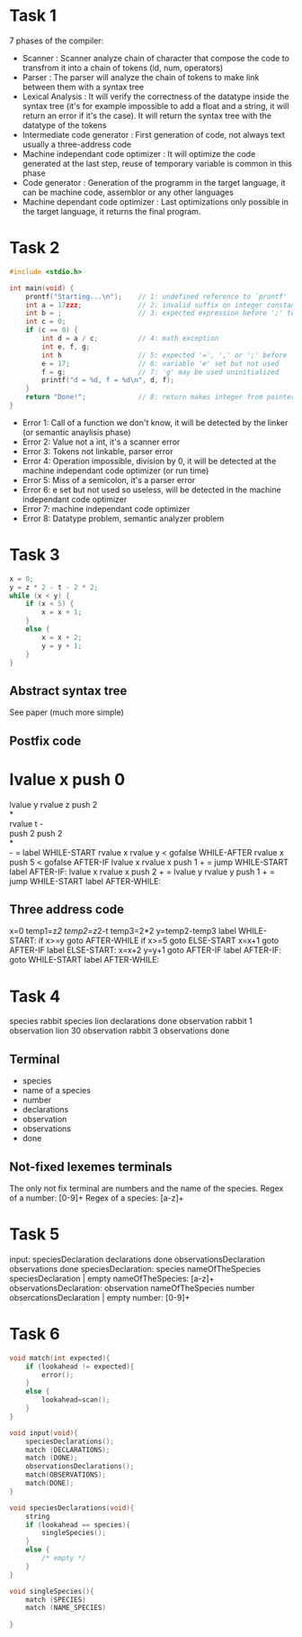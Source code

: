 # Task 1

7 phases of the compiler:

-   Scanner : Scanner analyze chain of character that compose the code to transfrom it into a chain of tokens (id, num, operators)
-   Parser : The parser will analyze the chain of tokens to make link between them with a syntax tree
-   Lexical Analysis : It will verify the correctness of the datatype inside the syntax tree (it's for example impossible to add a float and a string, it will return an error if it's the case). It will return the syntax tree with the datatype of the tokens
-   Intermediate code generator : First generation of code, not always text usually a three-address code
-   Machine independant code optimizer : It will optimize the code generated at the last step, reuse of temporary variable is common in this phase
-   Code generator : Generation of the programm in the target language, it can be machine code, assemblor or any other languages
-   Machine dependant code optimizer : Last optimizations only possible in the target language, it returns the final program.

# Task 2

```C
#include <stdio.h>

int main(void) {
    prontf("Starting...\n");    // 1: undefined reference to `prontf'
    int a = 17zzz;              // 2: invalid suffix on integer constant
    int b = ;                   // 3: expected expression before ';' token
    int c = 0;
    if (c == 0) {
        int d = a / c;          // 4: math exception
        int e, f, g;
        int h                   // 5: expected '=', ',' or ';' before 'e'
        e = 17;                 // 6: variable 'e' set but not used
        f = g;                  // 7: 'g' may be used uninitialized
        printf("d = %d, f = %d\n", d, f);
    }
    return "Done!";             // 8: return makes integer from pointer
}
```

-   Error 1: Call of a function we don't know, it will be detected by the linker (or semantic anaylisis phase)
-   Error 2: Value not a int, it's a scanner error
-   Error 3: Tokens not linkable, parser error
-   Error 4: Operation impossible, division by 0, it will be detected at the machine independant code optimizer (or run time)
-   Error 5: Miss of a semicolon, it's a parser error
-   Error 6: e set but not used so useless, will be detected in the machine independant code optimizer
-   Error 7: machine independant code optimizer
-   Error 8: Datatype problem, semantic analyzer problem

# Task 3

```C
x = 0;
y = z * 2 - t - 2 * 2;
while (x < y) {
    if (x < 5) {
        x = x + 1;
    }
    else {
        x = x + 2;
        y = y + 1;
    }
}
```

## Abstract syntax tree

See paper (much more simple)

## Postfix code

lvalue x
push 0
=
lvalue y
rvalue z
push 2  
\*  
rvalue t
\-  
push 2
push 2  
\*  
\-
\=
label WHILE-START
rvalue x
rvalue y
\<
gofalse WHILE-AFTER
rvalue x
push 5
\<
gofalse AFTER-IF
lvalue x
rvalue x
push 1
\+
\=
jump WHILE-START
label AFTER-IF:
lvalue x
rvalue x
push 2
\+
\=
lvalue y
rvalue y
push 1
\+
\=
jump WHILE-START
label AFTER-WHILE:

## Three address code

x=0
temp1=z*2
temp2=z*2-t
temp3=2\*2
y=temp2-temp3
label WHILE-START:
if x>=y goto AFTER-WHILE
if x>=5 goto ELSE-START
x=x+1
goto AFTER-IF
label ELSE-START:
x=x+2
y=y+1
goto AFTER-IF
label AFTER-IF:
goto WHILE-START
label AFTER-WHILE:

# Task 4

species rabbit
species lion
declarations done
observation rabbit 1
observation lion 30
observation rabbit 3
observations done

## Terminal

-   species
-   name of a species
-   number
-   declarations
-   observation
-   observations
-   done

## Not-fixed lexemes terminals

The only not fix terminal are numbers and the name of the species.
Regex of a number:
[0-9]+
Regex of a species:
[a-z]+

# Task 5

input: speciesDeclaration declarations done observationsDeclaration observations done
speciesDeclaration: species nameOfTheSpecies speciesDeclaration | empty
nameOfTheSpecies: [a-z]+
observationsDeclaration: observation nameOfTheSpecies number obsercationsDeclaration | empty
number: [0-9]+

# Task 6

```C
void match(int expected){
    if (lookahead != expected){
        error();
    }
    else {
        lookahead=scan();
    }
}

void input(void){
    speciesDeclarations();
    match (DECLARATIONS);
    match (DONE);
    observationsDeclarations();
    match(OBSERVATIONS);
    match(DONE);
}

void speciesDeclarations(void){
    string
    if (lookahead == species){
        singleSpecies();
    }
    else {
        /* empty */
    }
}

void singleSpecies(){
    match (SPECIES)
    match (NAME_SPECIES)
    
}
```
